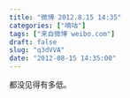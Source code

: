 ```yaml
---
title: "微博 2012.8.15 14:35"
categories: ["嘀咕"]
tags: ["来自微博 weibo.com"]
draft: false
slug: "q3dVVA"
date: "2012-08-15 14:35:00"
---
```


<p>都没见得有多低。 ​​​​</p>
